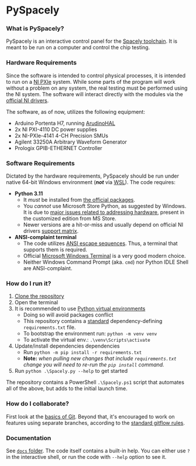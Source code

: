 # PySpacely

### What is PySpacely?
PySpacely is an interactive control panel for the [Spacely toolchain](https://github.com/Fermilab-Microelectronics/spacely). 
It is meant to be run on a computer and control the chip testing.


### Hardware Requirements
Since the software is intended to control physical processes, it is intended to run on a [NI PXIe](https://www.ni.com/en-us/shop/pxi.html)
system. While some parts of the program will work without a problem on any system, the real testing must be 
performed using the NI system. The software will interact directly with the modules via the [official NI drivers](https://github.com/ni/nimi-python).

The software, as of now, utilizes the following equipment:
 - Arduino Portenta H7, running [ArudinoHAL](../ArduinoHAL)
 - 2x NI PXI-4110 DC power supplies
 - 2x NI-PXIe-4141 4-CH Precision SMUs
 - Agilent 33250A Arbitrary Waveform Generator
 - Prologix GPIB-ETHERNET Controller


### Software Requirements
Dictated by the hardware requirements, PySpacely should be run under native 64-bit Windows environment (***not*** via [WSL](https://learn.microsoft.com/en-us/windows/wsl/about)).
The code requires:
 - **Python 3.11**
   - It *must* be installed from [the official packages](https://www.python.org/downloads/windows/).
   - You *cannot* use Microsoft Store Python, as suggested by Windows. It is due to [major issues related to addressing hardware](https://github.com/ni/nimi-python/issues/1904), 
     present in the customized edition from MS Store. 
   - Newer versions are a hit-or-miss and usually depend on official NI drivers [support matrix](https://app.travis-ci.com/github/ni/nimi-python).
 - **ANSI-complaint terminal**
   - The code utilizes [ANSI escape sequences](https://en.wikipedia.org/wiki/ANSI_escape_code). Thus, a terminal that 
     supports them is required.
   - Official [Microsoft Windows Terminal](https://apps.microsoft.com/store/detail/windows-terminal/9N0DX20HK701) is a
     very good modern choice.
   - Neither Windows Command Prompt (aka. `cmd`) nor Python IDLE Shell are ANSI-complaint.


### How do I run it?
1. [Clone the repository](https://docs.github.com/en/repositories/creating-and-managing-repositories/cloning-a-repository?platform=windows&tool=cli#cloning-a-repository)
2. Open the terminal
3. It is recommended to use [Python virtual environments](https://docs.python.org/3/library/venv.html)
     - Doing so will avoid packages conflict
     - This repository contains a [standard](https://www.jetbrains.com/help/pycharm/managing-dependencies.html) 
       dependency-defining `requirements.txt` file.
     - To bootstrap the environment run: `python -m venv venv`
     - To activate the virtual env.: `.\venv\Scripts\activate`
4. Update/install dependencies dependencies
     - Run `python -m pip install -r requirements.txt`
     - **Note:** *when pulling new changes that include `requirements.txt` change you will need to re-run the `pip install` 
       command.*
5. Run `python .\Spacely.py --help` to get started

The repository contains a PowerShell `.\Spacely.ps1` script that automates all of the above, but adds to the initial 
launch time.

### How do I collaborate?
First look at the [basics of Git](../README.md#how-do-i-collaborate). Beyond that, it's encouraged to work on features
using separate branches, according to the [standard gitflow rules](https://www.atlassian.com/git/tutorials/comparing-workflows/gitflow-workflow).

### Documentation
See [`docs` folder](docs). The code itself contains a built-in help. You can either use `?` in the interactive shell, or
run the code with `--help` option to see it.